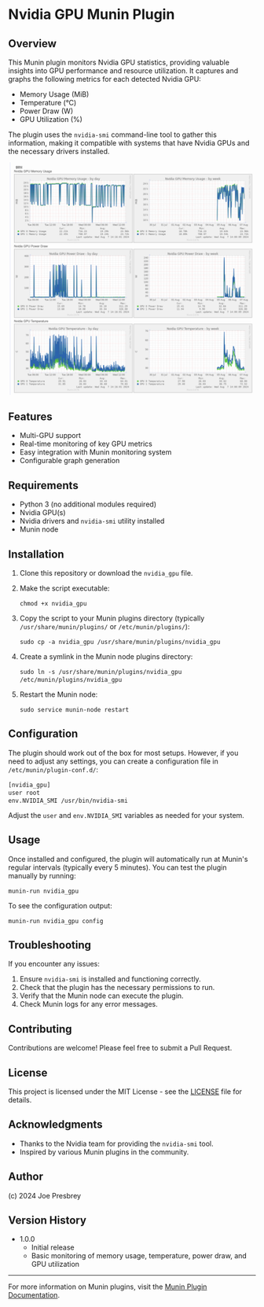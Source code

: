 # Nvidia GPU Munin Plugin

## Overview

This Munin plugin monitors Nvidia GPU statistics, providing valuable insights into GPU performance and resource utilization. It captures and graphs the following metrics for each detected Nvidia GPU:

- Memory Usage (MiB)
- Temperature (°C)
- Power Draw (W)
- GPU Utilization (%)

The plugin uses the `nvidia-smi` command-line tool to gather this information, making it compatible with systems that have Nvidia GPUs and the necessary drivers installed.

![Nvidia GPU Munin Plugin Screenshot](screenshot.png)

## Features

- Multi-GPU support
- Real-time monitoring of key GPU metrics
- Easy integration with Munin monitoring system
- Configurable graph generation

## Requirements

- Python 3 (no additional modules required)
- Nvidia GPU(s)
- Nvidia drivers and `nvidia-smi` utility installed
- Munin node

## Installation

1. Clone this repository or download the `nvidia_gpu` file.

2. Make the script executable:
   ```
   chmod +x nvidia_gpu
   ```

3. Copy the script to your Munin plugins directory (typically `/usr/share/munin/plugins/` or `/etc/munin/plugins/`):
   ```
   sudo cp -a nvidia_gpu /usr/share/munin/plugins/nvidia_gpu
   ```

4. Create a symlink in the Munin node plugins directory:
   ```
   sudo ln -s /usr/share/munin/plugins/nvidia_gpu /etc/munin/plugins/nvidia_gpu
   ```

5. Restart the Munin node:
   ```
   sudo service munin-node restart
   ```

## Configuration

The plugin should work out of the box for most setups. However, if you need to adjust any settings, you can create a configuration file in `/etc/munin/plugin-conf.d/`:

```
[nvidia_gpu]
user root
env.NVIDIA_SMI /usr/bin/nvidia-smi
```

Adjust the `user` and `env.NVIDIA_SMI` variables as needed for your system.

## Usage

Once installed and configured, the plugin will automatically run at Munin's regular intervals (typically every 5 minutes). You can test the plugin manually by running:

```
munin-run nvidia_gpu
```

To see the configuration output:

```
munin-run nvidia_gpu config
```

## Troubleshooting

If you encounter any issues:

1. Ensure `nvidia-smi` is installed and functioning correctly.
2. Check that the plugin has the necessary permissions to run.
3. Verify that the Munin node can execute the plugin.
4. Check Munin logs for any error messages.

## Contributing

Contributions are welcome! Please feel free to submit a Pull Request.

## License

This project is licensed under the MIT License - see the [LICENSE](LICENSE) file for details.

## Acknowledgments

- Thanks to the Nvidia team for providing the `nvidia-smi` tool.
- Inspired by various Munin plugins in the community.

## Author

(c) 2024 Joe Presbrey

## Version History

- 1.0.0
  - Initial release
  - Basic monitoring of memory usage, temperature, power draw, and GPU utilization

---

For more information on Munin plugins, visit the [Munin Plugin Documentation](https://guide.munin-monitoring.org/en/latest/plugin/index.html).